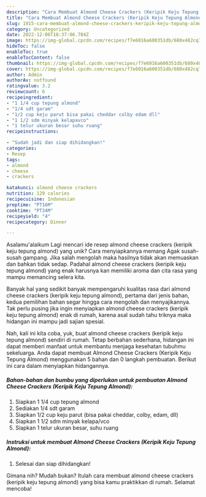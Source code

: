 ```yaml
---
description: "Cara Membuat Almond Cheese Crackers (Keripik Keju Tepung Almond){ yang Enak Banget"
title: "Cara Membuat Almond Cheese Crackers (Keripik Keju Tepung Almond){ yang Enak Banget"
slug: 1915-cara-membuat-almond-cheese-crackers-keripik-keju-tepung-almond-yang-enak-banget
category: Uncategorized
date: 2022-12-06T18:37:06.704Z
image: https://img-global.cpcdn.com/recipes/f7e6016a600351db/680x482cq70/almond-cheese-crackers-keripik-keju-tepung-almond-foto-resep-utama.jpg
hideToc: false
enableToc: true
enableTocContent: false
thumbnail: https://img-global.cpcdn.com/recipes/f7e6016a600351db/680x482cq70/almond-cheese-crackers-keripik-keju-tepung-almond-foto-resep-utama.jpg
cover: https://img-global.cpcdn.com/recipes/f7e6016a600351db/680x482cq70/almond-cheese-crackers-keripik-keju-tepung-almond-foto-resep-utama.jpg
author: Admin
authorAv: notfound
ratingvalue: 3.2
reviewcount: 6
recipeingredient:
- "1 1/4 cup tepung almond"
- "1/4 sdt garam"
- "1/2 cup keju parut bisa pakai cheddar colby edam dll"
- "1 1/2 sdm minyak kelapavco"
- "1 telur ukuran besar suhu ruang"
recipeinstructions:

- "Sudah jadi dan siap dihidangkan!"
categories:
- Resep
tags:
- almond
- cheese
- crackers

katakunci: almond cheese crackers 
nutrition: 129 calories
recipecuisine: Indonesian
preptime: "PT16M"
cooktime: "PT34M"
recipeyield: "4"
recipecategory: Dinner

---
```



Asalamu'alaikum Lagi mencari ide resep almond cheese crackers (keripik keju tepung almond) yang unik? Cara menyiapkannya memang Agak susah-susah gampang. Jika salah mengolah maka hasilnya tidak akan memuaskan dan bahkan tidak sedap. Padahal almond cheese crackers (keripik keju tepung almond) yang enak harusnya kan memiliki aroma dan cita rasa yang mampu memancing selera kita.




Banyak hal yang sedikit banyak mempengaruhi kualitas rasa dari almond cheese crackers (keripik keju tepung almond), pertama dari jenis bahan, kedua pemilihan bahan segar hingga cara mengolah dan menyajikannya. Tak perlu pusing jika ingin menyiapkan almond cheese crackers (keripik keju tepung almond) enak di rumah, karena asal sudah tahu triknya maka hidangan ini mampu jadi sajian spesial.


Nah, kali ini kita coba, yuk, buat almond cheese crackers (keripik keju tepung almond) sendiri di rumah. Tetap berbahan sederhana, hidangan ini dapat memberi manfaat untuk membantu menjaga kesehatan tubuhmu sekeluarga. Anda dapat membuat Almond Cheese Crackers (Keripik Keju Tepung Almond) menggunakan 5 bahan dan 0 langkah pembuatan. Berikut ini cara dalam menyiapkan hidangannya.

<!--inarticleads1-->

##### Bahan-bahan dan bumbu yang diperlukan untuk pembuatan Almond Cheese Crackers (Keripik Keju Tepung Almond):

1. Siapkan 1 1/4 cup tepung almond
1. Sediakan 1/4 sdt garam
1. Siapkan 1/2 cup keju parut (bisa pakai cheddar, colby, edam, dll)
1. Siapkan 1 1/2 sdm minyak kelapa/vco
1. Siapkan 1 telur ukuran besar, suhu ruang




<!--inarticleads2-->

##### Instruksi untuk membuat Almond Cheese Crackers (Keripik Keju Tepung Almond):


1. Selesai dan siap dihidangkan!



Gimana nih? Mudah bukan? Itulah cara membuat almond cheese crackers (keripik keju tepung almond) yang bisa kamu praktikkan di rumah. Selamat mencoba!
